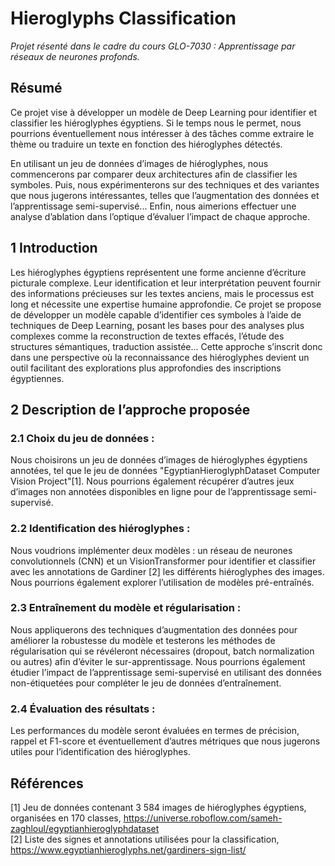 # Hieroglyphs Classification
_Projet résenté dans le cadre du cours GLO-7030 : Apprentissage par réseaux de neurones profonds._

## Résumé
Ce projet vise à développer un modèle de Deep Learning pour identifier et classifier les hiéroglyphes égyptiens. Si le temps nous le permet, nous pourrions éventuellement nous intéresser à des tâches comme extraire le thème ou traduire un texte en fonction des hiéroglyphes détectés. 

En utilisant un jeu de données d’images de hiéroglyphes, nous commencerons par comparer deux architectures afin de classifier les symboles. Puis, nous expérimenterons sur des techniques et des variantes que nous jugerons intéressantes, telles que l’augmentation des données et l’apprentissage semi-supervisé... Enfin, nous aimerions effectuer une analyse d’ablation dans l’optique d’évaluer l’impact de chaque approche.

## 1 Introduction
Les hiéroglyphes égyptiens représentent une forme ancienne d’écriture picturale complexe. Leur identification et leur interprétation peuvent fournir des informations précieuses sur les textes anciens, mais le processus est long et nécessite une expertise humaine approfondie. Ce projet se propose de développer un modèle capable d’identifier ces symboles à l’aide de techniques de Deep Learning, posant les bases pour des analyses plus complexes comme la reconstruction de textes effacés, l’étude des structures sémantiques, traduction assistée... Cette approche s’inscrit donc dans une perspective où la reconnaissance des hiéroglyphes devient un outil facilitant des explorations plus approfondies des inscriptions égyptiennes.

## 2 Description de l’approche proposée
### 2.1 Choix du jeu de données :
Nous choisirons un jeu de données d’images de hiéroglyphes égyptiens annotées, tel que le jeu de données "EgyptianHieroglyphDataset Computer Vision Project"[1]. Nous pourrions également récupérer d’autres jeux d’images non annotées disponibles en ligne pour de l’apprentissage semi-supervisé.

### 2.2 Identification des hiéroglyphes :
Nous voudrions implémenter deux modèles : un réseau de neurones convolutionnels (CNN) et un VisionTransformer pour identifier et classifier avec les annotations de Gardiner [2] les différents hiéroglyphes des images. Nous pourrions également explorer l’utilisation de modèles pré-entraînés.

### 2.3 Entraînement du modèle et régularisation :
Nous appliquerons des techniques d’augmentation des données pour améliorer la robustesse du modèle et testerons les méthodes de régularisation qui se révéleront nécessaires (dropout, batch normalization ou autres) afin d’éviter le sur-apprentissage. Nous pourrions également étudier l’impact de l’apprentissage semi-supervisé en utilisant des données non-étiquetées pour compléter le jeu de données d’entraînement.

### 2.4 Évaluation des résultats :
Les performances du modèle seront évaluées en termes de précision, rappel et F1-score et éventuellement d’autres métriques que nous jugerons utiles pour l’identification des hiéroglyphes.

## Références
[1] Jeu de données contenant 3 584 images de hiéroglyphes égyptiens, organisées en 170 classes, https://universe.roboflow.com/sameh-zaghloul/egyptianhieroglyphdataset  
[2] Liste des signes et annotations utilisées pour la classification, https://www.egyptianhieroglyphs.net/gardiners-sign-list/
